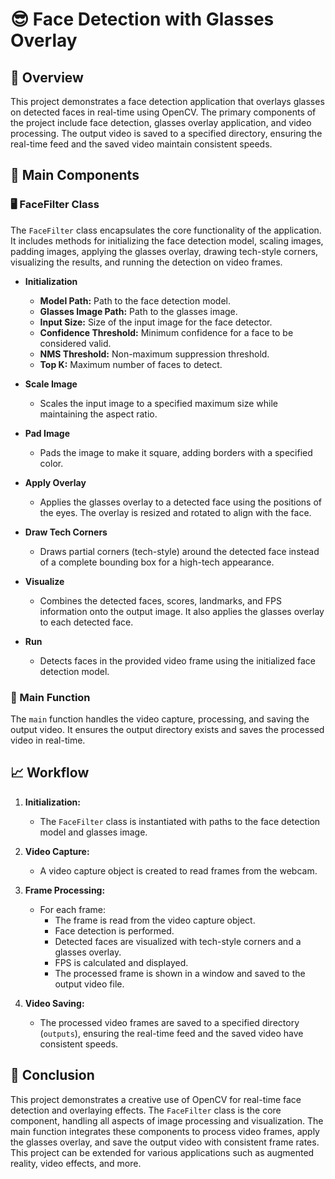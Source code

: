 # 😎 Face Detection with Glasses Overlay

## 📝 Overview
This project demonstrates a face detection application that overlays glasses on detected faces in real-time using OpenCV. The primary components of the project include face detection, glasses overlay application, and video processing. The output video is saved to a specified directory, ensuring the real-time feed and the saved video maintain consistent speeds.

## 🔧 Main Components

### 🖥️ FaceFilter Class
The `FaceFilter` class encapsulates the core functionality of the application. It includes methods for initializing the face detection model, scaling images, padding images, applying the glasses overlay, drawing tech-style corners, visualizing the results, and running the detection on video frames.

- **Initialization**
  - **Model Path:** Path to the face detection model.
  - **Glasses Image Path:** Path to the glasses image.
  - **Input Size:** Size of the input image for the face detector.
  - **Confidence Threshold:** Minimum confidence for a face to be considered valid.
  - **NMS Threshold:** Non-maximum suppression threshold.
  - **Top K:** Maximum number of faces to detect.

- **Scale Image**
  - Scales the input image to a specified maximum size while maintaining the aspect ratio.

- **Pad Image**
  - Pads the image to make it square, adding borders with a specified color.

- **Apply Overlay**
  - Applies the glasses overlay to a detected face using the positions of the eyes. The overlay is resized and rotated to align with the face.

- **Draw Tech Corners**
  - Draws partial corners (tech-style) around the detected face instead of a complete bounding box for a high-tech appearance.

- **Visualize**
  - Combines the detected faces, scores, landmarks, and FPS information onto the output image. It also applies the glasses overlay to each detected face.

- **Run**
  - Detects faces in the provided video frame using the initialized face detection model.

### 🎥 Main Function
The `main` function handles the video capture, processing, and saving the output video. It ensures the output directory exists and saves the processed video in real-time.

## 📈 Workflow
1. **Initialization:**
   - The `FaceFilter` class is instantiated with paths to the face detection model and glasses image.
   
2. **Video Capture:**
   - A video capture object is created to read frames from the webcam.
   
3. **Frame Processing:**
   - For each frame:
     - The frame is read from the video capture object.
     - Face detection is performed.
     - Detected faces are visualized with tech-style corners and a glasses overlay.
     - FPS is calculated and displayed.
     - The processed frame is shown in a window and saved to the output video file.
     
4. **Video Saving:**
   - The processed video frames are saved to a specified directory (`outputs`), ensuring the real-time feed and the saved video have consistent speeds.

## 🌟 Conclusion
This project demonstrates a creative use of OpenCV for real-time face detection and overlaying effects. The `FaceFilter` class is the core component, handling all aspects of image processing and visualization. The main function integrates these components to process video frames, apply the glasses overlay, and save the output video with consistent frame rates. This project can be extended for various applications such as augmented reality, video effects, and more.